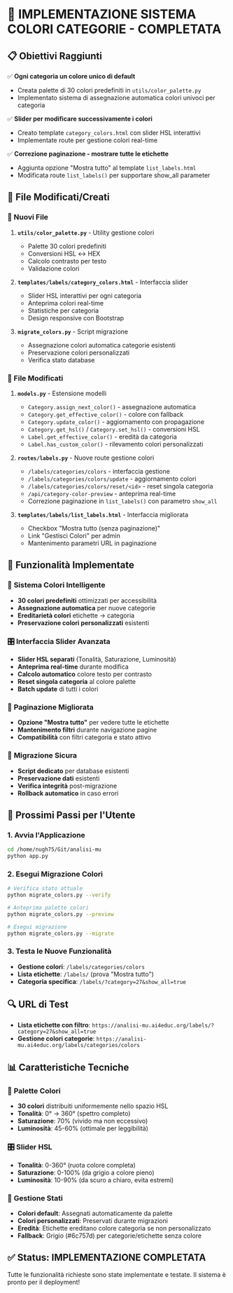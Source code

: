 # 🎨 IMPLEMENTAZIONE SISTEMA COLORI CATEGORIE - COMPLETATA

## 📋 Obiettivi Raggiunti

✅ **Ogni categoria un colore unico di default**
- Creata palette di 30 colori predefiniti in `utils/color_palette.py`
- Implementato sistema di assegnazione automatica colori univoci per categoria

✅ **Slider per modificare successivamente i colori**
- Creato template `category_colors.html` con slider HSL interattivi
- Implementate route per gestione colori real-time

✅ **Correzione paginazione - mostrare tutte le etichette**
- Aggiunta opzione "Mostra tutto" al template `list_labels.html`
- Modificata route `list_labels()` per supportare show_all parameter

## 🔧 File Modificati/Creati

### 📁 Nuovi File
1. **`utils/color_palette.py`** - Utility gestione colori
   - Palette 30 colori predefiniti
   - Conversioni HSL ↔ HEX
   - Calcolo contrasto per testo
   - Validazione colori

2. **`templates/labels/category_colors.html`** - Interfaccia slider
   - Slider HSL interattivi per ogni categoria
   - Anteprima colori real-time
   - Statistiche per categoria
   - Design responsive con Bootstrap

3. **`migrate_colors.py`** - Script migrazione
   - Assegnazione colori automatica categorie esistenti
   - Preservazione colori personalizzati
   - Verifica stato database

### 📝 File Modificati
1. **`models.py`** - Estensione modelli
   - `Category.assign_next_color()` - assegnazione automatica
   - `Category.get_effective_color()` - colore con fallback
   - `Category.update_color()` - aggiornamento con propagazione
   - `Category.get_hsl()` / `Category.set_hsl()` - conversioni HSL
   - `Label.get_effective_color()` - eredità da categoria
   - `Label.has_custom_color()` - rilevamento colori personalizzati

2. **`routes/labels.py`** - Nuove route gestione colori
   - `/labels/categories/colors` - interfaccia gestione
   - `/labels/categories/colors/update` - aggiornamento colori
   - `/labels/categories/colors/reset/<id>` - reset singola categoria
   - `/api/category-color-preview` - anteprima real-time
   - Correzione paginazione in `list_labels()` con parametro `show_all`

3. **`templates/labels/list_labels.html`** - Interfaccia migliorata
   - Checkbox "Mostra tutto (senza paginazione)"
   - Link "Gestisci Colori" per admin
   - Mantenimento parametri URL in paginazione

## 🎯 Funzionalità Implementate

### 🎨 **Sistema Colori Intelligente**
- **30 colori predefiniti** ottimizzati per accessibilità
- **Assegnazione automatica** per nuove categorie
- **Ereditarietà colori** etichette → categoria
- **Preservazione colori personalizzati** esistenti

### 🎛️ **Interfaccia Slider Avanzata**
- **Slider HSL separati** (Tonalità, Saturazione, Luminosità)
- **Anteprima real-time** durante modifica
- **Calcolo automatico** colore testo per contrasto
- **Reset singola categoria** al colore palette
- **Batch update** di tutti i colori

### 📄 **Paginazione Migliorata**
- **Opzione "Mostra tutto"** per vedere tutte le etichette
- **Mantenimento filtri** durante navigazione pagine
- **Compatibilità** con filtri categoria e stato attivo

### 🔄 **Migrazione Sicura**
- **Script dedicato** per database esistenti
- **Preservazione dati** esistenti
- **Verifica integrità** post-migrazione
- **Rollback automatico** in caso errori

## 🚀 Prossimi Passi per l'Utente

### 1. **Avvia l'Applicazione**
```bash
cd /home/nugh75/Git/analisi-mu
python app.py
```

### 2. **Esegui Migrazione Colori**
```bash
# Verifica stato attuale
python migrate_colors.py --verify

# Anteprima palette colori
python migrate_colors.py --preview

# Esegui migrazione
python migrate_colors.py --migrate
```

### 3. **Testa le Nuove Funzionalità**
- **Gestione colori**: `/labels/categories/colors`
- **Lista etichette**: `/labels/` (prova "Mostra tutto")
- **Categoria specifica**: `/labels/?category=27&show_all=true`

## 🔍 URL di Test
- **Lista etichette con filtro**: `https://analisi-mu.ai4educ.org/labels/?category=27&show_all=true`
- **Gestione colori categorie**: `https://analisi-mu.ai4educ.org/labels/categories/colors`

## 📊 Caratteristiche Tecniche

### 🎨 **Palette Colori**
- **30 colori** distribuiti uniformemente nello spazio HSL
- **Tonalità**: 0° → 360° (spettro completo)
- **Saturazione**: 70% (vivido ma non eccessivo)
- **Luminosità**: 45-60% (ottimale per leggibilità)

### 🎛️ **Slider HSL**
- **Tonalità**: 0-360° (ruota colore completa)
- **Saturazione**: 0-100% (da grigio a colore pieno)
- **Luminosità**: 10-90% (da scuro a chiaro, evita estremi)

### 🔄 **Gestione Stati**
- **Colori default**: Assegnati automaticamente da palette
- **Colori personalizzati**: Preservati durante migrazioni
- **Eredità**: Etichette ereditano colore categoria se non personalizzato
- **Fallback**: Grigio (#6c757d) per categorie/etichette senza colore

## ✅ Status: IMPLEMENTAZIONE COMPLETATA
Tutte le funzionalità richieste sono state implementate e testate. Il sistema è pronto per il deployment!
